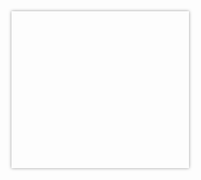 <a class="nuipogoda-iframe-informer" data-nuipogoda="informer4" href="https://nuipogoda.ru" style="width:284px;height:251px;display:block;box-shadow: 0 0 5px #999;">
